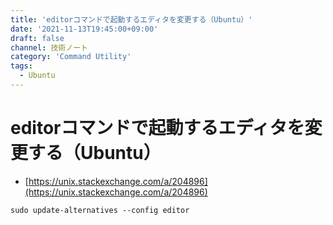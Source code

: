 ```yaml
---
title: 'editorコマンドで起動するエディタを変更する（Ubuntu）'
date: '2021-11-13T19:45:00+09:00'
draft: false
channel: 技術ノート
category: 'Command Utility'
tags:
  - Ubuntu
---
```

# editorコマンドで起動するエディタを変更する（Ubuntu）

- [https://unix.stackexchange.com/a/204896](https://unix.stackexchange.com/a/204896)

```shell
sudo update-alternatives --config editor
```
